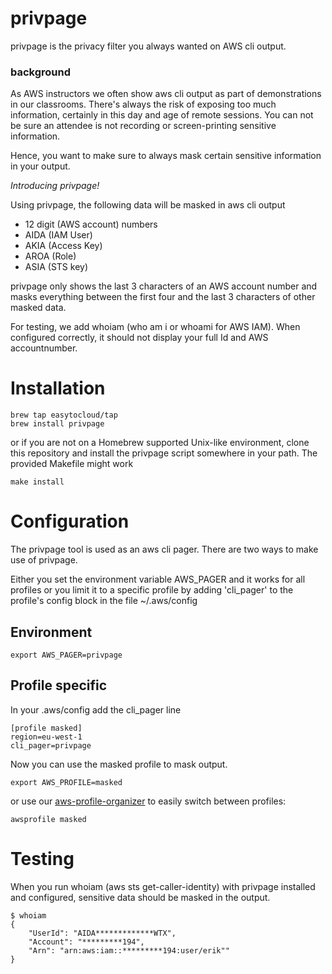 # privpage

privpage is the privacy filter you always wanted on AWS cli output.

### background
As AWS instructors we often show aws cli output as part of demonstrations in our classrooms. 
There's always the risk of exposing too much information, certainly in this day and age of remote sessions. 
You can not be sure an attendee is not recording or screen-printing sensitive information.

Hence, you want to make sure to always mask certain sensitive information in your output.

<em>Introducing privpage!</em>

Using privpage, the following data will be masked in aws cli output

- 12 digit (AWS account) numbers
- AIDA (IAM User)
- AKIA (Access Key)
- AROA (Role)
- ASIA (STS key)

privpage only shows the last 3 characters of an AWS account number and masks everything between the first four and the last 3 characters of other masked data.

For testing, we add whoiam (who am i or whoami for AWS IAM). When configured correctly, it should not display your full Id and AWS accountnumber.

# Installation

```
brew tap easytocloud/tap
brew install privpage
```

or if you are not on a Homebrew supported Unix-like environment, 
clone this repository and install the privpage script somewhere in your path. The provided Makefile might work

```
make install
```

# Configuration

The privpage tool is used as an aws cli pager. There are two ways to make use of privpage. 

Either you set the environment variable AWS_PAGER and it works for all profiles
or you limit it to a specific profile by adding 'cli_pager' to the profile's config block in the file ~/.aws/config

## Environment

```
export AWS_PAGER=privpage
```

## Profile specific

In your .aws/config add the cli_pager line 

```
[profile masked]
region=eu-west-1
cli_pager=privpage
```

Now you can use the masked profile to mask output. 

```
export AWS_PROFILE=masked
```

or use our [aws-profile-organizer](https://github.com/easytocloud/aws-profile-organizer#awsprofile) to easily switch between profiles:

```
awsprofile masked
```

# Testing

When you run whoiam (aws sts get-caller-identity) with privpage installed and configured, sensitive data should be masked in the output.

```
$ whoiam
{
    "UserId": "AIDA*************WTX",
    "Account": "*********194",
    "Arn": "arn:aws:iam::*********194:user/erik""
}
```

